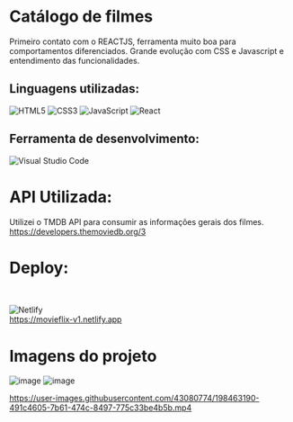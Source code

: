 <h1> Catálogo de filmes</h1>



Primeiro contato com o REACTJS, ferramenta muito boa para comportamentos diferenciados.
Grande evolução com CSS e Javascript e entendimento das funcionalidades.

<h2>Linguagens utilizadas:</h2>

![HTML5](https://img.shields.io/badge/html5-%23E34F26.svg?style=for-the-badge&logo=html5&logoColor=white)
![CSS3](https://img.shields.io/badge/css3-%231572B6.svg?style=for-the-badge&logo=css3&logoColor=white)
![JavaScript](https://img.shields.io/badge/javascript-%23323330.svg?style=for-the-badge&logo=javascript&logoColor=%23F7DF1E)
![React](https://img.shields.io/badge/react-%2320232a.svg?style=for-the-badge&logo=react&logoColor=%2361DAFB)

<h2> Ferramenta de desenvolvimento: </h2>

![Visual Studio Code](https://img.shields.io/badge/Visual%20Studio%20Code-0078d7.svg?style=for-the-badge&logo=visual-studio-code&logoColor=white)

<h1> API Utilizada:</h1>

Utilizei o TMDB API para consumir as informações gerais dos filmes. <br>
https://developers.themoviedb.org/3

<h1>Deploy:</h1><br>

![Netlify](https://img.shields.io/badge/netlify-%23000000.svg?style=for-the-badge&logo=netlify&logoColor=#00C7B7) <br>
https://movieflix-v1.netlify.app

<h1> Imagens do projeto </h1>

![image](https://user-images.githubusercontent.com/43080774/199857130-2ba3fdc7-bb46-49f1-a767-475519586bfb.png)
![image](https://user-images.githubusercontent.com/43080774/199857190-25f98502-c19d-4a4b-ac3f-242f6c309151.png)



https://user-images.githubusercontent.com/43080774/198463190-491c4605-7b61-474c-8497-775c33be4b5b.mp4

